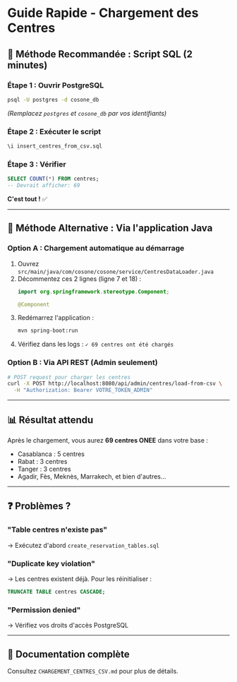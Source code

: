 # Guide Rapide - Chargement des Centres

## 🚀 Méthode Recommandée : Script SQL (2 minutes)

### Étape 1 : Ouvrir PostgreSQL
```bash
psql -U postgres -d cosone_db
```
*(Remplacez `postgres` et `cosone_db` par vos identifiants)*

### Étape 2 : Exécuter le script
```sql
\i insert_centres_from_csv.sql
```

### Étape 3 : Vérifier
```sql
SELECT COUNT(*) FROM centres;
-- Devrait afficher: 69
```

**C'est tout !** ✅

---

## 🔧 Méthode Alternative : Via l'application Java

### Option A : Chargement automatique au démarrage

1. Ouvrez `src/main/java/com/cosone/cosone/service/CentresDataLoader.java`
2. Décommentez ces 2 lignes (ligne 7 et 18) :
   ```java
   import org.springframework.stereotype.Component;
   
   @Component
   ```
3. Redémarrez l'application :
   ```bash
   mvn spring-boot:run
   ```
4. Vérifiez dans les logs : `✓ 69 centres ont été chargés`

### Option B : Via API REST (Admin seulement)

```bash
# POST request pour charger les centres
curl -X POST http://localhost:8080/api/admin/centres/load-from-csv \
  -H "Authorization: Bearer VOTRE_TOKEN_ADMIN"
```

---

## 📊 Résultat attendu

Après le chargement, vous aurez **69 centres ONEE** dans votre base :
- Casablanca : 5 centres
- Rabat : 3 centres  
- Tanger : 3 centres
- Agadir, Fès, Meknès, Marrakech, et bien d'autres...

---

## ❓ Problèmes ?

### "Table centres n'existe pas"
→ Exécutez d'abord `create_reservation_tables.sql`

### "Duplicate key violation"
→ Les centres existent déjà. Pour les réinitialiser :
```sql
TRUNCATE TABLE centres CASCADE;
```

### "Permission denied"
→ Vérifiez vos droits d'accès PostgreSQL

---

## 📖 Documentation complète
Consultez `CHARGEMENT_CENTRES_CSV.md` pour plus de détails.

